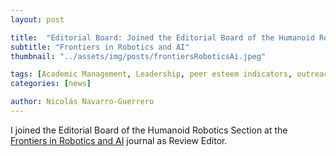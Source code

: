 ```yaml
---
layout: post

title:  "Editorial Board: Joined the Editorial Board of the Humanoid Robotics Section"
subtitle: "Frontiers in Robotics and AI"
thumbnail: "../assets/img/posts/frontiersRoboticsAi.jpeg"

tags: [Academic Management, Leadership, peer esteem indicators, outreach, Editorial Board]
categories: [news]

author: Nicolás Navarro-Guerrero
---
```

I joined the Editorial Board of the Humanoid Robotics Section at the <a href="https://www.frontiersin.org/journals/robotics-and-ai/sections/humanoid-robotics" target="_blank">Frontiers in Robotics and AI</a> journal as Review Editor.

<!--more-->

